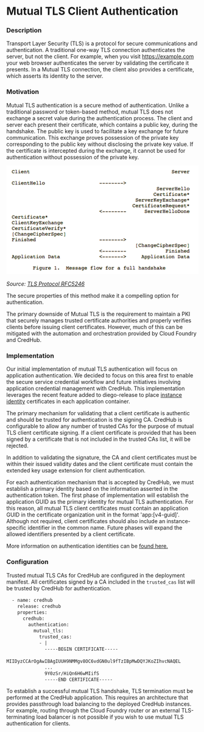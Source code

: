 # Mutual TLS Client Authentication

### Description
Transport Layer Security (TLS) is a protocol for secure communications and authentication. A traditional one-way TLS connection authenticates the server, but not the client. For example, when you visit https://example.com your web browser authenticates the server by validating the certificate it presents. In a Mutual TLS connection, the client also provides a certificate, which asserts its identity to the server. 

### Motivation
Mutual TLS authentication is a secure method of authentication. Unlike a traditional password or token-based method, mutual TLS does not exchange a secret value during the authentication process. The client and server each present their certificate, which contains a public key, during the handshake. The public key is used to facilitate a key exchange for future communication. This exchange proves possession of the private key corresponding to the public key without disclosing the private key value. If the certificate is intercepted during the exchange, it cannot be used for authentication without possession of the private key.

<img src="../images/tls-handshake.png">

_Source: [TLS Protocol RFC5246](https://tools.ietf.org/html/rfc5246)_

The secure properties of this method make it a compelling option for authentication. 

The primary downside of Mutual TLS is the requirement to maintain a PKI that securely manages trusted certificate authorities and properly verifies clients before issuing client certificates. However, much of this can be mitigated with the automation and orchestration provided by Cloud Foundry and CredHub. 

### Implementation

Our initial implementation of mutual TLS authentication will focus on application authentication. We decided to focus on this area first to enable the secure service credential workflow and future initiatives involving application credential management with CredHub. This implementation leverages the recent feature added to diego-release to place [instance identity][1] certificates in each application container. 

[1]:https://github.com/cloudfoundry/diego-release/blob/master/docs/instance-identity.md

The primary mechanism for validating that a client certificate is authentic and should be trusted for authentication is the signing CA. CredHub is configurable to allow any number of trusted CAs for the purpose of mutual TLS client certificate signing. If a client certificate is provided that has been signed by a certificate that is not included in the trusted CAs list, it will be rejected. 

In addition to validating the signature, the CA and client certificates must be within their issued validity dates and the client certificate must contain the extended key usage extension for client authentication. 

For each authentication mechanism that is accepted by CredHub, we must establish a primary identity based on the information asserted in the authentication token. The first phase of implementation will establish the application GUID as the primary identity for mutual TLS authentication. For this reason, all mutual TLS client certificates must contain an application GUID in the certificate organization unit in the format 'app:[v4-guid]'. Although not required, client certificates should also include an instance-specific identifier in the common name. Future phases will expand the allowed identifiers presented by a client certificate. 

More information on authentication identities can be [found here.](authentication-identities.md)

### Configuration

Trusted mutual TLS CAs for CredHub are configured in the deployment manifest. All certificates signed by a CA included in the `trusted_cas` list will be trusted by CredHub for authentication. 

```
  - name: credhub
    release: credhub
    properties:
      credhub:
        authentication:
          mutual_tls:
            trusted_cas:
            - |
              -----BEGIN CERTIFICATE-----
              MIIDyzCCArOgAwIBAgIUUH9NMMgv8OC6vdGN0ul9fTzIBpMwDQYJKoZIhvcNAQEL
              ...
              9Y0zSr/HiQn6H6wMIifS
              -----END CERTIFICATE-----
```

To establish a successful mutual TLS handshake, TLS termination must be performed at the CredHub application. This requires an architecture that provides passthrough load balancing to the deployed CredHub instances. For example, routing through the Cloud Foundry router or an external TLS-terminating load balancer is not possible if you wish to use mutual TLS authentication for clients. 
